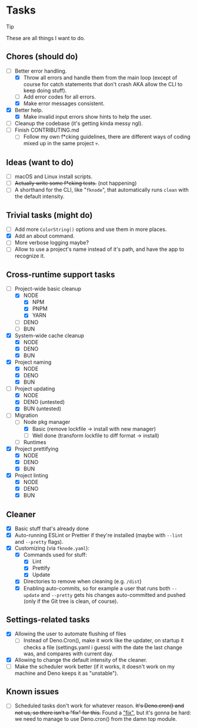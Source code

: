 # Tasks

> [!TIP]
> These are all things I want to do.

## Chores (should do)

- [ ] Better error handling.
  - [x] Throw all errors and handle them from the main loop (except of course for catch statements that don't crash AKA allow the CLI to keep doing stuff).
  - [ ] Add error codes for all errors.
  - [x] Make error messages consistent.
- [x] Better help.
  - [x] Make invalid input errors show hints to help the user.
- [ ] Cleanup the codebase (it's getting kinda messy ngl).
- [ ] Finish CONTRIBUTING.md
  - [ ] Follow my own f\*cking guidelines, there are different ways of coding mixed up in the same project :skull:.

## Ideas (want to do)

- [ ] macOS and Linux install scripts.
- [ ] ~~Actually write some f\*cking tests.~~ (not happening)
- [ ] A shorthand for the CLI, like "`fknode`", that automatically runs `clean` with the default intensity.

## Trivial tasks (might do)

- [ ] Add more `ColorString()` options and use them in more places.
- [x] Add an about command.
- [ ] More verbose logging maybe?
- [ ] Allow to use a project's name instead of it's path, and have the app to recognize it.

## Cross-runtime support tasks

- [ ] Project-wide basic cleanup
  - [x] NODE
    - [x] NPM
    - [x] PNPM
    - [x] YARN
  - [ ] DENO
  - [ ] BUN
- [x] System-wide cache cleanup
  - [x] NODE
  - [x] DENO
  - [x] BUN
- [x] Project naming
  - [x] NODE
  - [x] DENO
  - [x] BUN
- [ ] Project updating
  - [x] NODE
  - [x] DENO (untested)
  - [x] BUN (untested)
- [ ] Migration
  - [ ] Node pkg manager
    - [x] Basic (remove lockfile -> install with new manager)
    - [ ] Well done (transform lockfile to diff format -> install)
  - [ ] Runtimes
- [x] Project prettifying
  - [x] NODE
  - [x] DENO
  - [x] BUN
- [x] Project linting
  - [x] NODE
  - [x] DENO
  - [x] BUN

## Cleaner

- [x] Basic stuff that's already done
- [x] Auto-running ESLint or Prettier if they're installed (maybe with `--lint` and `--pretty` flags).
- [x] Customizing (via `fknode.yaml`):
  - [x] Commands used for stuff:
    - [x] Lint
    - [x] Prettify
    - [x] Update
  - [x] Directories to remove when cleaning (e.g. `/dist`)
  - [x] Enabling auto-commits, so for example a user that runs both `--update` and `--pretty` gets his changes auto-committed and pushed (only if the Git tree is clean, of course).

## Settings-related tasks

- [x] Allowing the user to automate flushing of files
  - [ ] Instead of Deno.Cron(), make it work like the updater, on startup it checks a file (settings.yaml i guess) with the date the last change was, and compares with current day.
- [x] Allowing to change the default intensity of the cleaner.
- [ ] Make the scheduler work better (if it works, it doesn't work on my machine and Deno keeps it as "unstable").

## Known issues

- [ ] Scheduled tasks don't work for whatever reason. ~~It's Deno.cron() and not us, so there isn't a "fix" for this.~~ Found a ["fix"](https://docs.deno.com/deploy/kv/manual/cron/), but it's gonna be hard: we need to manage to use Deno.cron() from the damn top module.
